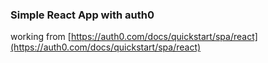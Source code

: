 ### Simple React App with auth0

working from [https://auth0.com/docs/quickstart/spa/react](https://auth0.com/docs/quickstart/spa/react)
